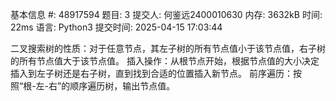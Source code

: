 基本信息
#:
48917594
题目:
3
提交人:
何鉴远2400010630
内存:
3632kB
时间:
22ms
语言:
Python3
提交时间:
2025-04-15 17:03:44

二叉搜索树的性质：对于任意节点，其左子树的所有节点值小于该节点值，右子树的所有节点值大于该节点值。
插入操作：从根节点开始，根据节点值的大小决定插入到左子树还是右子树，直到找到合适的位置插入新节点。
前序遍历：按照“根-左-右”的顺序遍历树，输出节点值。